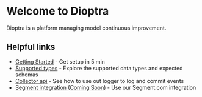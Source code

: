 # Welcome to Dioptra

Dioptra is a platform managing model continuous improvement.

## Helpful links

* [Getting Started](getting_started.md) - Get setup in 5 min
* [Supported types](supported_types.md) - Explore the supported data types and expected schemas
* [Collector api](collector.md) - See how to use out logger to log and commit events
* [Segment integration (Coming Soon)](segment.md) - Use our Segment.com integration